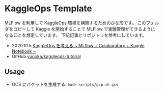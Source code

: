 # KaggleOps Template

MLFlow を利用して KaggleOps 環境を構築するためのひな形です。
このフォルダをコピーして Kaggle を開始することで MLFlow で実験管理ができるようになることを想定しています。
下記記事とリポジトリを参考にしています。

- 2020.10.5 [KaggleOps を考える ~ MLflow + Colaboratory + Kaggle Notebook ~][gmo]
- GitHub [yuooka/kaggleops-tutorial][yuooka]

[gmo]: https://recruit.gmo.jp/engineer/jisedai/blog/kaggleops-mlflow/
[yuooka]: https://github.com/yuooka/kaggleops-tutorial

## Usage

- GCS にバケットを生成する: `bash scripts/gcp.sh gcs`
